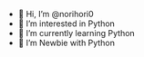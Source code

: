 - 👋 Hi, I’m @norihori0
- 👀 I’m interested in Python
- 🌱 I’m currently learning Python
- 💞️ I’m Newbie with Python
<!---
norihori0/norihori0 is a ✨ special ✨ repository because its `README.md` (this file) appears on your GitHub profile.
You can click the Preview link to take a look at your changes.
--->
